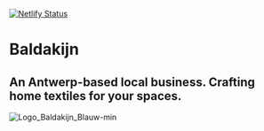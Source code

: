 [![Netlify Status](https://api.netlify.com/api/v1/badges/08971c8f-78ef-42e1-a1ef-0b5f111b3567/deploy-status)](https://app.netlify.com/sites/baldakijn/deploys)
# Baldakijn
## An Antwerp-based local business. Crafting home textiles for your spaces.
![Logo_Baldakijn_Blauw-min](https://github.com/mmargauxx/baldakijn/assets/24877671/8ada044a-cbbd-42b8-8dad-22c6ec00ee88)
